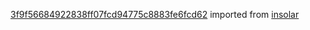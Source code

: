 [3f9f56684922838ff07fcd94775c8883fe6fcd62](https://github.com/insolar/insolar/commit/3f9f56684922838ff07fcd94775c8883fe6fcd62) imported from [insolar](https://github.com/insolar/insolar)
